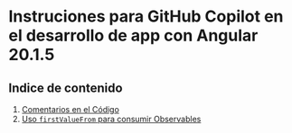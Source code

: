 # Instruciones para GitHub Copilot en el desarrollo de app con Angular 20.1.5

## **Indice de contenido**

1. [Comentarios en el Código](./estandares-de-desarrollo/comentarios.md)
2. [Uso `firstValueFrom` para consumir Observables](./rxjs/firstValueFrom.md)
